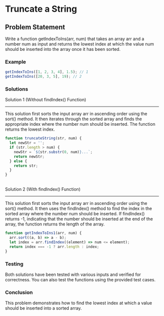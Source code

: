 # Truncate a String

## Problem Statement <br>

Write a function getIndexToIns(arr, num) that takes an array arr and a number num as input and returns the lowest index at which the value num should be inserted into the array once it has been sorted.

### Example

```js
getIndexToIns([1, 2, 3, 4], 1.5); // 1
getIndexToIns([20, 3, 5], 19); // 2
```

### Solutions <br>

Solution 1 (Without findIndex() Function)<hr>
This solution first sorts the input array arr in ascending order using the sort() method. It then iterates through the sorted array and finds the appropriate index where the number num should be inserted. The function returns the lowest index.

```js
function truncateString(str, num) {
  let newStr = '';
  if (str.length > num) {
    newStr = `${str.substr(0, num)}...`;
    return newStr;
  } else {
    return str;
  }
}
```

<br>
Solution 2 (With findIndex() Function)<hr>
This solution first sorts the input array arr in ascending order using the sort() method. It then uses the findIndex() method to find the index in the sorted array where the number num should be inserted. If findIndex() returns -1, indicating that the number should be inserted at the end of the array, the function returns the length of the array.

```js
function getIndexToIns1(arr, num) {
  arr.sort((a, b) => a - b);
  let index = arr.findIndex((element) => num <= element);
  return index === -1 ? arr.length : index;
}
```

### Testing <br>

Both solutions have been tested with various inputs and verified for correctness.
You can also test the functions using the provided test cases.

### Conclusion <br>

This problem demonstrates how to find the lowest index at which a value should be inserted into a sorted array.
